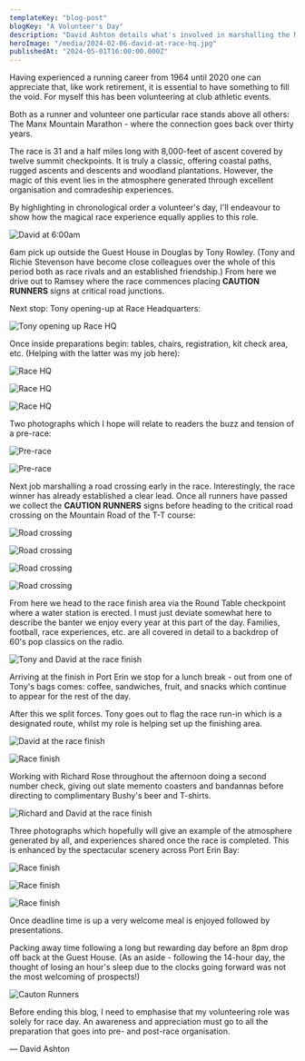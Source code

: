 ```yaml
---
templateKey: "blog-post"
blogKey: "A Volunteer's Day"
description: "David Ashton details what's involved in marshalling the Manx Mountain Marathon"
heroImage: "/media/2024-02-06-david-at-race-hq.jpg"
publishedAt: "2024-05-01T16:00:00.000Z"
---
```

Having experienced a running career from 1964 until 2020 one can appreciate that, like work retirement, it is essential 
to have something to fill the void. For myself this has been volunteering at club athletic events.

Both as a runner and volunteer one particular race stands above all others: The Manx Mountain Marathon - where the 
connection goes back over thirty years.

The race is 31 and a half miles long with 8,000-feet of ascent covered by twelve summit checkpoints. It is truly a 
classic, offering coastal paths, rugged ascents and descents and woodland plantations. However, the magic of this 
event lies in the atmosphere generated through excellent organisation and comradeship experiences.

By highlighting in chronological order a volunteer's day, I'll endeavour to show how the magical race experience 
equally applies to this role.

![David at 6:00am](/media/2024-05-01-david-ashton.jpg)

6am pick up outside the Guest House in Douglas by Tony Rowley. (Tony and Richie Stevenson have become close 
colleagues over the whole of this period both as race rivals and an established friendship.) From here we drive out to 
Ramsey where the race commences placing **CAUTION RUNNERS** signs at critical road junctions.

Next stop: Tony opening-up at Race Headquarters:

![Tony opening up Race HQ](/media/2024-05-02-tony-opening-race-hq.jpg)

Once inside preparations begin: tables, chairs, registration, kit check area, etc. (Helping with the latter was my 
job here):

![Race HQ](/media/2024-05-03-tony-opening-race-hq.jpg)

![Race HQ](/media/2024-05-04-tony-opening-race-hq.jpg)

![Race HQ](/media/2024-05-05-tony-opening-race-hq.jpg)

Two photographs which I hope will relate to readers the buzz and tension of a pre-race:

![Pre-race](/media/2024-05-07-race-hq-pre-race.jpg)

![Pre-race](/media/2024-05-08-race-hq-pre-race.jpg)

Next job marshalling a road crossing early in the race. Interestingly, the race winner has already established a clear 
lead. Once all runners have passed we collect the **CAUTION RUNNERS** signs before heading to the critical road 
crossing on the Mountain Road of the T-T course:

![Road crossing](/media/2024-05-09-road-crossing.png)

![Road crossing](/media/2024-05-10-road-crossing.png)

![Road crossing](/media/2024-05-11-road-crossing.png)

![Road crossing](/media/2024-05-12-road-crossing.png)

From here we head to the race finish area via the Round Table checkpoint where a water station is erected. I must 
just deviate somewhat here to describe the banter we enjoy every year at this part of the day. Families, football, 
race experiences, etc. are all covered in detail to a backdrop of 60's pop classics on the radio.

![Tony and David at the race finish](/media/2024-05-13-race-finish.png)

Arriving at the finish in Port Erin we stop for a lunch break - out from one of Tony's bags comes: coffee, sandwiches, 
fruit, and snacks which continue to appear for the rest of the day.

After this we split forces. Tony goes out to flag the race run-in which is a designated route, whilst my role is 
helping set up the finishing area.

![David at the race finish](/media/2024-05-14-david-at-race-finish.jpg)

![Race finish](/media/2024-05-15-race-finish.jpg)

Working with Richard Rose throughout the afternoon doing a second number check, giving out slate memento coasters 
and bandannas before directing to complimentary Bushy's beer and T-shirts.

![Richard and David at the race finish](/media/2024-05-16-race-finish-with-richard-rose.jpg)

Three photographs which hopefully will give an example of the atmosphere generated by all, and experiences shared once 
the race is completed. This is enhanced by the spectacular scenery across Port Erin Bay:

![Race finish](/media/2024-05-17-race-finish.jpg)

![Race finish](/media/2024-05-18-race-finish.jpg)

![Race finish](/media/2024-05-19-port-erin-bay.jpg)

Once deadline time is up a very welcome meal is enjoyed followed by presentations.


Packing away time following a long but rewarding day before an 8pm drop off back at the Guest House. (As an aside - 
following the 14-hour day, the thought of losing an hour's sleep due to the clocks going forward was not the most 
welcoming of prospects!)

![Cauton Runners](/media/2024-05-20-caution-runners.jpg)

Before ending this blog, I need to emphasise that my volunteering role was solely for race day. An awareness and 
appreciation must go to all the preparation that goes into pre- and post-race organisation. 

&mdash; David Ashton